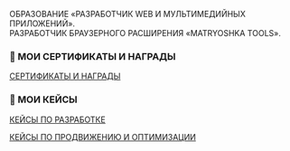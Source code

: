 ОБРАЗОВАНИЕ «РАЗРАБОТЧИК WEB И МУЛЬТИМЕДИЙНЫХ ПРИЛОЖЕНИЙ».<br>
РАЗРАБОТЧИК БРАУЗЕРНОГО РАСШИРЕНИЯ «MATRYOSHKA TOOLS».

### 📑 МОИ СЕРТИФИКАТЫ И НАГРАДЫ
<p>
   <a href="https://github.com/osipovtwelve/osipovtwelve/tree/master/Certificates">
      СЕРТИФИКАТЫ И НАГРАДЫ
   </a>
</p>

### 💼 МОИ КЕЙСЫ
<p>
   <a href="">
      КЕЙСЫ ПО РАЗРАБОТКЕ
   </a>
</p>
<p>
   <a href="https://github.com/osipovtwelve/osipovtwelve/tree/master/Keys/Promotion%20and%20Optimization">
      КЕЙСЫ ПО ПРОДВИЖЕНИЮ И ОПТИМИЗАЦИИ
   </a>
</p>